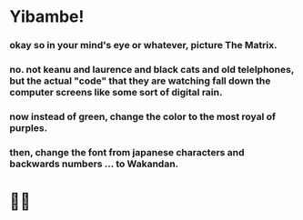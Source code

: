 # Yibambe!

### okay so in your mind's eye or whatever, picture The Matrix. 

### no. not keanu and laurence and black cats and old telelphones, but the actual "code" that they are watching fall down the computer screens like some sort of digital rain. 

### now instead of green, change the color to the most royal of purples.

### then, change the font from japanese characters and backwards numbers ... to Wakandan.

# ✊🏾
